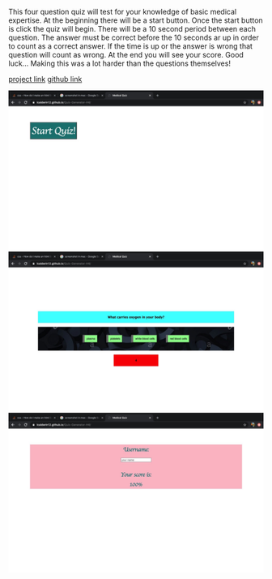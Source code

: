 This four question quiz will test for your knowledge of basic medical expertise. At the beginning there will be a start button. Once the start button is click the quiz will begin. There will be a 10 second period between each question. The answer must be correct before the 10 seconds ar up in order to count as a correct answer. If the time is up or the answer is wrong that question will count as wrong. At the end you will see your score. Good luck... Making this was a lot harder than the questions themselves!

[project link](https://lcalderin12.github.io/Quiz-Generator-H4/)
[github link](https://github.com/lcalderin12/Quiz-Generator-H4)

![](img/start.jpeg)
![](img/question.jpeg)
![](img/score.jpeg)
